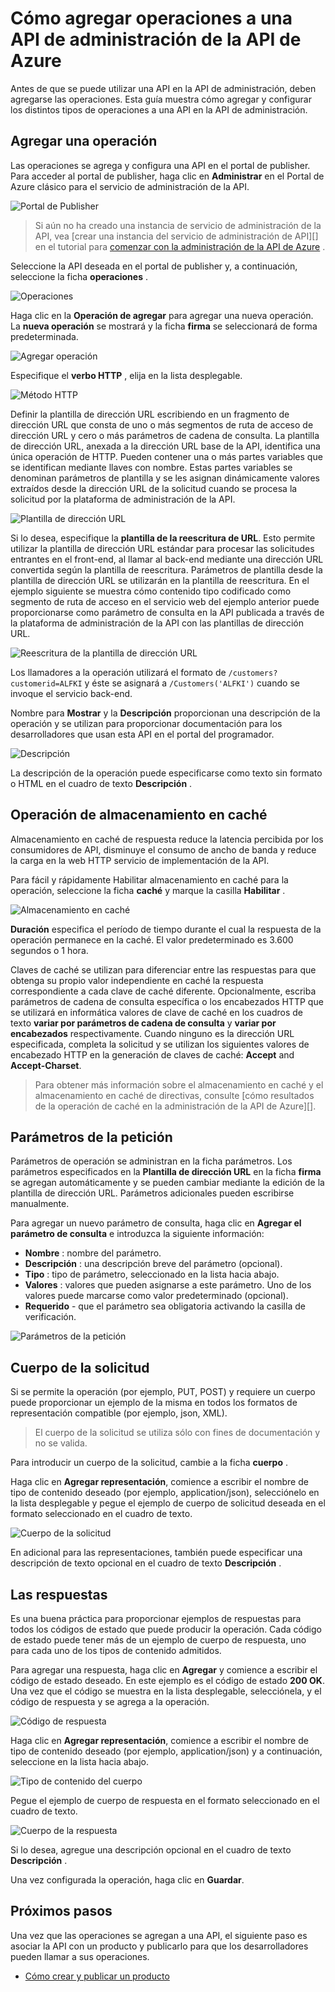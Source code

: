<properties 
    pageTitle="Cómo agregar operaciones a una API de administración de la API de Azure | Microsoft Azure" 
    description="Aprenda a agregar operaciones a una API de administración de la API de Azure." 
    services="api-management" 
    documentationCenter="" 
    authors="steved0x" 
    manager="erikre" 
    editor=""/>

<tags 
    ms.service="api-management" 
    ms.workload="mobile" 
    ms.tgt_pltfrm="na" 
    ms.devlang="na" 
    ms.topic="article" 
    ms.date="10/25/2016" 
    ms.author="sdanie"/>

# <a name="how-to-add-operations-to-an-api-in-azure-api-management"></a>Cómo agregar operaciones a una API de administración de la API de Azure

Antes de que se puede utilizar una API en la API de administración, deben agregarse las operaciones. Esta guía muestra cómo agregar y configurar los distintos tipos de operaciones a una API en la API de administración.

## <a name="add-operation"> </a>Agregar una operación

Las operaciones se agrega y configura una API en el portal de publisher. Para acceder al portal de publisher, haga clic en **Administrar** en el Portal de Azure clásico para el servicio de administración de la API.

![Portal de Publisher][api-management-management-console]

>Si aún no ha creado una instancia de servicio de administración de la API, vea [crear una instancia del servicio de administración de API][] en el tutorial para [comenzar con la administración de la API de Azure][] .

Seleccione la API deseada en el portal de publisher y, a continuación, seleccione la ficha **operaciones** . 

![Operaciones][api-management-operations]

Haga clic en la **Operación de agregar** para agregar una nueva operación. La **nueva operación** se mostrará y la ficha **firma** se seleccionará de forma predeterminada.

![Agregar operación][api-management-add-operation]

Especifique el **verbo HTTP** , elija en la lista desplegable.

![Método HTTP][api-management-http-method]

<a name="url-template"></a>

Definir la plantilla de dirección URL escribiendo en un fragmento de dirección URL que consta de uno o más segmentos de ruta de acceso de dirección URL y cero o más parámetros de cadena de consulta. La plantilla de dirección URL, anexada a la dirección URL base de la API, identifica una única operación de HTTP. Pueden contener una o más partes variables que se identifican mediante llaves con nombre. Estas partes variables se denominan parámetros de plantilla y se les asignan dinámicamente valores extraídos desde la dirección URL de la solicitud cuando se procesa la solicitud por la plataforma de administración de la API.

![Plantilla de dirección URL][api-management-url-template]

<a name="rewrite-url-template"></a>

Si lo desea, especifique la **plantilla de la reescritura de URL**. Esto permite utilizar la plantilla de dirección URL estándar para procesar las solicitudes entrantes en el front-end, al llamar al back-end mediante una dirección URL convertida según la plantilla de reescritura. Parámetros de plantilla desde la plantilla de dirección URL se utilizarán en la plantilla de reescritura. En el ejemplo siguiente se muestra cómo contenido tipo codificado como segmento de ruta de acceso en el servicio web del ejemplo anterior puede proporcionarse como parámetro de consulta en la API publicada a través de la plataforma de administración de la API con las plantillas de dirección URL.

![Reescritura de la plantilla de dirección URL][api-management-url-template-rewrite]

Los llamadores a la operación utilizará el formato de `/customers?customerid=ALFKI` y éste se asignará a `/Customers('ALFKI')` cuando se invoque el servicio back-end.


Nombre para **Mostrar** y la **Descripción** proporcionan una descripción de la operación y se utilizan para proporcionar documentación para los desarrolladores que usan esta API en el portal del programador.

![Descripción][api-management-description]

La descripción de la operación puede especificarse como texto sin formato o HTML en el cuadro de texto **Descripción** .

## <a name="operation-caching"> </a>Operación de almacenamiento en caché

Almacenamiento en caché de respuesta reduce la latencia percibida por los consumidores de API, disminuye el consumo de ancho de banda y reduce la carga en la web HTTP servicio de implementación de la API. 

Para fácil y rápidamente Habilitar almacenamiento en caché para la operación, seleccione la ficha **caché** y marque la casilla **Habilitar** .

![Almacenamiento en caché][api-management-caching-tab]

**Duración** especifica el período de tiempo durante el cual la respuesta de la operación permanece en la caché. El valor predeterminado es 3.600 segundos o 1 hora.

Claves de caché se utilizan para diferenciar entre las respuestas para que obtenga su propio valor independiente en caché la respuesta correspondiente a cada clave de caché diferente. Opcionalmente, escriba parámetros de cadena de consulta específica o los encabezados HTTP que se utilizará en informática valores de clave de caché en los cuadros de texto **variar por parámetros de cadena de consulta** y **variar por encabezados** respectivamente. Cuando ninguno es la dirección URL especificada, completa la solicitud y se utilizan los siguientes valores de encabezado HTTP en la generación de claves de caché: **Accept** and **Accept-Charset**.

>Para obtener más información sobre el almacenamiento en caché y el almacenamiento en caché de directivas, consulte [cómo resultados de la operación de caché en la administración de la API de Azure][].


## <a name="request-parameters"> </a>Parámetros de la petición

Parámetros de operación se administran en la ficha parámetros. Los parámetros especificados en la **Plantilla de dirección URL** en la ficha **firma** se agregan automáticamente y se pueden cambiar mediante la edición de la plantilla de dirección URL. Parámetros adicionales pueden escribirse manualmente.

Para agregar un nuevo parámetro de consulta, haga clic en **Agregar el parámetro de consulta** e introduzca la siguiente información:

-   **Nombre** : nombre del parámetro.
-   **Descripción** : una descripción breve del parámetro (opcional).
-   **Tipo** : tipo de parámetro, seleccionado en la lista hacia abajo.
-   **Valores** : valores que pueden asignarse a este parámetro. Uno de los valores puede marcarse como valor predeterminado (opcional).
-   **Requerido** - que el parámetro sea obligatoria activando la casilla de verificación. 

![Parámetros de la petición][api-management-request-parameters]

## <a name="request-body"> </a>Cuerpo de la solicitud

Si se permite la operación (por ejemplo, PUT, POST) y requiere un cuerpo puede proporcionar un ejemplo de la misma en todos los formatos de representación compatible (por ejemplo, json, XML). 

>El cuerpo de la solicitud se utiliza sólo con fines de documentación y no se valida.

Para introducir un cuerpo de la solicitud, cambie a la ficha **cuerpo** .

Haga clic en **Agregar representación**, comience a escribir el nombre de tipo de contenido deseado (por ejemplo, application/json), selecciónelo en la lista desplegable y pegue el ejemplo de cuerpo de solicitud deseada en el formato seleccionado en el cuadro de texto. 

![Cuerpo de la solicitud][api-management-request-body]

En adicional para las representaciones, también puede especificar una descripción de texto opcional en el cuadro de texto **Descripción** .

## <a name="responses"> </a>Las respuestas

Es una buena práctica para proporcionar ejemplos de respuestas para todos los códigos de estado que puede producir la operación. Cada código de estado puede tener más de un ejemplo de cuerpo de respuesta, uno para cada uno de los tipos de contenido admitidos. 

Para agregar una respuesta, haga clic en **Agregar** y comience a escribir el código de estado deseado. En este ejemplo es el código de estado **200 OK**. Una vez que el código se muestra en la lista desplegable, selecciónela, y el código de respuesta y se agrega a la operación.

![Código de respuesta][api-management-response-code]

Haga clic en **Agregar representación**, comience a escribir el nombre de tipo de contenido deseado (por ejemplo, application/json) y a continuación, seleccione en la lista hacia abajo.

![Tipo de contenido del cuerpo][api-management-response-body-content-type]

Pegue el ejemplo de cuerpo de respuesta en el formato seleccionado en el cuadro de texto. 

![Cuerpo de la respuesta][api-management-response-body]

Si lo desea, agregue una descripción opcional en el cuadro de texto **Descripción** .

Una vez configurada la operación, haga clic en **Guardar**.


## <a name="next-steps"> </a>Próximos pasos

Una vez que las operaciones se agregan a una API, el siguiente paso es asociar la API con un producto y publicarlo para que los desarrolladores pueden llamar a sus operaciones.

-   [Cómo crear y publicar un producto][]

[api-management-management-console]: ./media/api-management-howto-add-operations/api-management-management-console.png
[api-management-operations]: ./media/api-management-howto-add-operations/api-management-operations.png
[api-management-add-operation]: ./media/api-management-howto-add-operations/api-management-add-operation.png
[api-management-http-method]: ./media/api-management-howto-add-operations/api-management-http-method.png
[api-management-url-template]: ./media/api-management-howto-add-operations/api-management-url-template.png
[api-management-url-template-rewrite]: ./media/api-management-howto-add-operations/api-management-url-template-rewrite.png
[api-management-description]: ./media/api-management-howto-add-operations/api-management-description.png
[api-management-caching-tab]: ./media/api-management-howto-add-operations/api-management-caching-tab.png
[api-management-request-parameters]: ./media/api-management-howto-add-operations/api-management-request-parameters.png
[api-management-request-body]: ./media/api-management-howto-add-operations/api-management-request-body.png
[api-management-response-code]: ./media/api-management-howto-add-operations/api-management-response-code.png
[api-management-response-body-content-type]: ./media/api-management-howto-add-operations/api-management-response-body-content-type.png
[api-management-response-body]: ./media/api-management-howto-add-operations/api-management-response-body.png


[api-management-contoso-api]: ./media/api-management-howto-add-operations/api-management-contoso-api.png

[api-management-add-new-api]: ./media/api-management-howto-add-operations/api-management-add-new-api.png
[api-management-api-settings]: ./media/api-management-howto-add-operations/api-management-api-settings.png
[api-management-api-settings-credentials]: ./media/api-management-howto-add-operations/api-management-api-settings-credentials.png
[api-management-api-summary]: ./media/api-management-howto-add-operations/api-management-api-summary.png
[api-management-echo-operations]: ./media/api-management-howto-add-operations/api-management-echo-operations.png

[Add an operation]: #add-operation
[Operation caching]: #operation-caching
[Request parameters]: #request-parameters
[Request body]: #request-body
[Responses]: #responses
[Next steps]: #next-steps

[Comenzar con la administración de la API de Azure]: api-management-get-started.md
[Cree una instancia del servicio de administración de API]: api-management-get-started.md#create-service-instance

[How to add operations to an API]: api-management-howto-add-operations.md
[Cómo crear y publicar un producto]: api-management-howto-add-products.md
[Cómo almacenar en caché la operación da como resultado una administración de API de Azure]: api-management-howto-cache.md